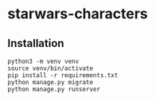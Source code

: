 # starwars-characters

## Installation

```shell
python3 -m venv venv
source venv/bin/activate
pip install -r requirements.txt
python manage.py migrate
python manage.py runserver
```